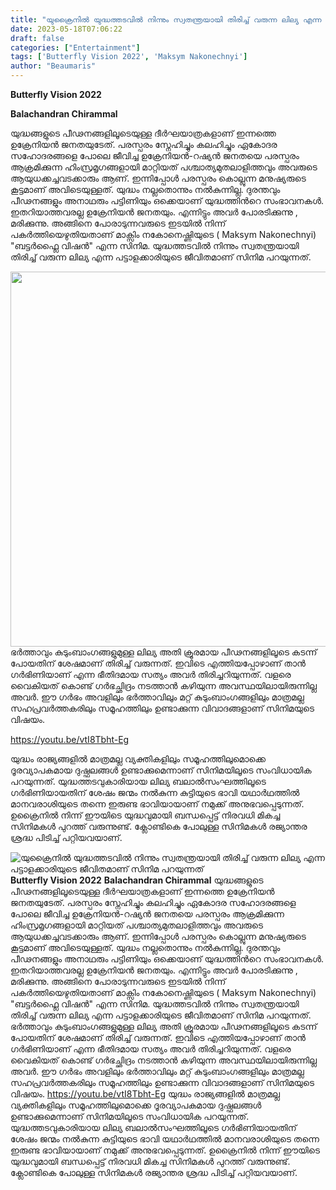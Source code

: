 ```yaml
---
title: "യുക്രൈനിൽ യുദ്ധത്തടവിൽ നിന്നും സ്വതന്ത്രയായി തിരിച്ച് വരുന്ന ലില്യ എന്ന പട്ടാളക്കാരിയുടെ ജീവിതമാണ് സിനിമ പറയുന്നത്"
date: 2023-05-18T07:06:22
draft: false
categories: ["Entertainment"]
tags: ['Butterfly Vision 2022', 'Maksym Nakonechnyi']
author: "Beaumaris"
---
```


<strong>Butterfly Vision 2022</strong>

<strong>Balachandran Chirammal </strong>

യുദ്ധങ്ങളുടെ പീഢനങ്ങളിലൂടെയുള്ള ദീർഘയാത്രകളാണ് ഇന്നത്തെ ഉക്രേനിയൻ ജനതയുടേത്. പരസ്പരം സ്നേഹിച്ചും കലഹിച്ചും ഏകോദര സഹോദരങ്ങളെ പോലെ ജീവിച്ച ഉക്രേനിയൻ-റഷ്യൻ ജനതയെ പരസ്പരം ആക്രമിക്കുന്ന ഹിംസ്രമൃഗങ്ങളായി മാറ്റിയത് പശ്ചാത്യമുതലാളിത്തവും അവരുടെ ആയുധക്കച്ചവടക്കാരും ആണ്. ഇന്നിപ്പോൾ പരസ്പരം കൊല്ലുന്ന മനുഷ്യരുടെ കൂട്ടമാണ് അവിടെയുള്ളത്. യുദ്ധം നല്ലതൊന്നും നൽകുന്നില്ല. ദുരന്തവും പീഢനങ്ങളും അനാഥരും പട്ടിണിയും ഒക്കെയാണ് യുദ്ധത്തിൻറെ സംഭാവനകൾ. ഇതറിയാത്തവരല്ല ഉക്രേനിയൻ ജനതയും. എന്നിട്ടും അവർ പോരടിക്കുന്നു , മരിക്കുന്നു. അങ്ങിനെ പോരാടുന്നവരുടെ ഇടയിൽ നിന്ന് പകർത്തിയെഴുതിയതാണ് മാക്സിം നകോനെഷ്ണിയുടെ ( Maksym Nakonechnyi) "ബട്ടർഫ്ലൈ വിഷൻ" എന്ന സിനിമ. യുദ്ധത്തടവിൽ നിന്നും സ്വതന്ത്രയായി തിരിച്ച് വരുന്ന ലില്യ എന്ന പട്ടാളക്കാരിയുടെ ജീവിതമാണ് സിനിമ പറയുന്നത്.

<a href="https://cdn.boolokam.com/articles/2023/05/cacac.png"><img class="size-large wp-image-395919 aligncenter" src="https://cdn.boolokam.com/articles/2023/05/cacac-1024x768.png" alt="" width="800" height="600" /></a>ഭർത്താവും കുടുംബാംഗങ്ങളുമുള്ള ലില്യ അതി ക്രൂരമായ പീഢനങ്ങളിലൂടെ കടന്ന് പോയതിന് ശേഷമാണ് തിരിച്ച് വരുന്നത്. ഇവിടെ എത്തിയപ്പോഴാണ് താൻ ഗർഭിണിയാണ് എന്ന ഭീതിദമായ സത്യം അവർ തിരിച്ചറിയുന്നത്. വളരെ വൈകിയത് കൊണ്ട് ഗർഭച്ഛിദ്രം നടത്താൻ കഴിയുന്ന അവസ്ഥയിലായിരുന്നില്ല അവർ. ഈ ഗർഭം അവളിലും ഭർത്താവിലും മറ്റ് കുടുംബാംഗങ്ങളിലും മാത്രമല്ല സഹപ്രവർത്തകരിലും സമൂഹത്തിലും ഉണ്ടാക്കുന്ന വിവാദങ്ങളാണ് സിനിമയുടെ വിഷയം.

https://youtu.be/vtI8Tbht-Eg

യുദ്ധം രാജ്യങ്ങളിൽ മാത്രമല്ല വ്യക്തികളിലും സമൂഹത്തിലുമൊക്കെ ദൂരവ്യാപകമായ ദുഷ്ഫലങ്ങൾ ഉണ്ടാക്കുമെന്നാണ് സിനിമയിലൂടെ സംവിധായിക പറയുന്നത്. യുദ്ധത്തടവുകാരിയായ ലില്യ ബലാൽസംഘത്തിലൂടെ ഗർഭിണിയായതിന് ശേഷം ജന്മം നൽകുന്ന കുട്ടിയുടെ ഭാവി യഥാർഥത്തിൽ മാനവരാശിയുടെ തന്നെ ഇരുണ്ട ഭാവിയായാണ് നമുക്ക് അനുഭവപ്പെടുന്നത്. ഉക്രൈനിൽ നിന്ന് ഈയിടെ യുദ്ധവുമായി ബന്ധപ്പെട്ട് നിരവധി മികച്ച സിനിമകൾ പുറത്ത് വരുന്നുണ്ട്. ക്ലോണ്ടികെ പോലുള്ള സിനിമകൾ രജ്യാന്തര ശ്രദ്ധ പിടിച്ച് പറ്റിയവയാണ്.


![യുക്രൈനിൽ യുദ്ധത്തടവിൽ നിന്നും സ്വതന്ത്രയായി തിരിച്ച് വരുന്ന ലില്യ എന്ന പട്ടാളക്കാരിയുടെ ജീവിതമാണ് സിനിമ പറയുന്നത്](https://cdn.boolokam.com/articles/2023/05/cacac-1024x768.png)**Butterfly Vision 2022** **Balachandran Chirammal** യുദ്ധങ്ങളുടെ പീഢനങ്ങളിലൂടെയുള്ള ദീർഘയാത്രകളാണ് ഇന്നത്തെ ഉക്രേനിയൻ ജനതയുടേത്. പരസ്പരം സ്നേഹിച്ചും കലഹിച്ചും ഏകോദര സഹോദരങ്ങളെ പോലെ ജീവിച്ച ഉക്രേനിയൻ-റഷ്യൻ ജനതയെ പരസ്പരം ആക്രമിക്കുന്ന ഹിംസ്രമൃഗങ്ങളായി മാറ്റിയത് പശ്ചാത്യമുതലാളിത്തവും അവരുടെ ആയുധക്കച്ചവടക്കാരും ആണ്. ഇന്നിപ്പോൾ പരസ്പരം കൊല്ലുന്ന മനുഷ്യരുടെ കൂട്ടമാണ് അവിടെയുള്ളത്. യുദ്ധം നല്ലതൊന്നും നൽകുന്നില്ല. ദുരന്തവും പീഢനങ്ങളും അനാഥരും പട്ടിണിയും ഒക്കെയാണ് യുദ്ധത്തിൻറെ സംഭാവനകൾ. ഇതറിയാത്തവരല്ല ഉക്രേനിയൻ ജനതയും. എന്നിട്ടും അവർ പോരടിക്കുന്നു , മരിക്കുന്നു. അങ്ങിനെ പോരാടുന്നവരുടെ ഇടയിൽ നിന്ന് പകർത്തിയെഴുതിയതാണ് മാക്സിം നകോനെഷ്ണിയുടെ ( Maksym Nakonechnyi) "ബട്ടർഫ്ലൈ വിഷൻ" എന്ന സിനിമ. യുദ്ധത്തടവിൽ നിന്നും സ്വതന്ത്രയായി തിരിച്ച് വരുന്ന ലില്യ എന്ന പട്ടാളക്കാരിയുടെ ജീവിതമാണ് സിനിമ പറയുന്നത്. [](https://cdn.boolokam.com/articles/2023/05/cacac.png)ഭർത്താവും കുടുംബാംഗങ്ങളുമുള്ള ലില്യ അതി ക്രൂരമായ പീഢനങ്ങളിലൂടെ കടന്ന് പോയതിന് ശേഷമാണ് തിരിച്ച് വരുന്നത്. ഇവിടെ എത്തിയപ്പോഴാണ് താൻ ഗർഭിണിയാണ് എന്ന ഭീതിദമായ സത്യം അവർ തിരിച്ചറിയുന്നത്. വളരെ വൈകിയത് കൊണ്ട് ഗർഭച്ഛിദ്രം നടത്താൻ കഴിയുന്ന അവസ്ഥയിലായിരുന്നില്ല അവർ. ഈ ഗർഭം അവളിലും ഭർത്താവിലും മറ്റ് കുടുംബാംഗങ്ങളിലും മാത്രമല്ല സഹപ്രവർത്തകരിലും സമൂഹത്തിലും ഉണ്ടാക്കുന്ന വിവാദങ്ങളാണ് സിനിമയുടെ വിഷയം. https://youtu.be/vtI8Tbht-Eg യുദ്ധം രാജ്യങ്ങളിൽ മാത്രമല്ല വ്യക്തികളിലും സമൂഹത്തിലുമൊക്കെ ദൂരവ്യാപകമായ ദുഷ്ഫലങ്ങൾ ഉണ്ടാക്കുമെന്നാണ് സിനിമയിലൂടെ സംവിധായിക പറയുന്നത്. യുദ്ധത്തടവുകാരിയായ ലില്യ ബലാൽസംഘത്തിലൂടെ ഗർഭിണിയായതിന് ശേഷം ജന്മം നൽകുന്ന കുട്ടിയുടെ ഭാവി യഥാർഥത്തിൽ മാനവരാശിയുടെ തന്നെ ഇരുണ്ട ഭാവിയായാണ് നമുക്ക് അനുഭവപ്പെടുന്നത്. ഉക്രൈനിൽ നിന്ന് ഈയിടെ യുദ്ധവുമായി ബന്ധപ്പെട്ട് നിരവധി മികച്ച സിനിമകൾ പുറത്ത് വരുന്നുണ്ട്. ക്ലോണ്ടികെ പോലുള്ള സിനിമകൾ രജ്യാന്തര ശ്രദ്ധ പിടിച്ച് പറ്റിയവയാണ്.
